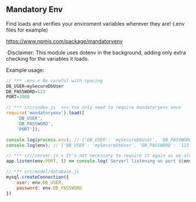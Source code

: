 ## Mandatory Env

Find loads and verifies your enviroment variables wherever they are! (.env files for example)


https://www.npmjs.com/package/mandatoryenv


·Disclaimer: This module uses dotenv in the background, adding only extra checking for the variables it loads.

Example usage:
````javascript
// *** .env < Be careful with spacing
DB_USER=mySecureDbUser
DB_PASSWORD=123
PORT=3000

````

````javascript
// *** src/index.js  <<< You only need to require mandatoryenv once
require('mandatoryenv').load([
    'DB_USER',
    'DB_PASSWORD',
    'PORT']);

console.log(process.env); // {'DB_USER': 'mySecureDbUser', 'DB_PASSWORD': '123', 'PORT': '3000'}
console.log(env); // {'DB_USER': 'mySecureDbUser', 'DB_PASSWORD': '123', 'PORT': '3000'}
````

````javascript
// *** src/server.js < It's not necessary to require it again as we already did on index.js so we just use values directly
app.listen(env.PORT, () => console.log(`Serverl listening on port ${env.PORT}`));

````

````javascript
// *** src/model/database.js
mysql.createConnection({
    user: env.DB_USER,
    password: env.DB_PASSWORD
})
````